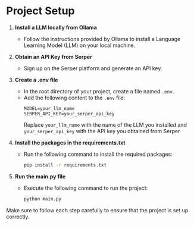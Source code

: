 # Project Setup

1. **Install a LLM locally from Ollama**
   - Follow the instructions provided by Ollama to install a Language Learning Model (LLM) on your local machine.

2. **Obtain an API Key from Serper**
   - Sign up on the Serper platform and generate an API key.

3. **Create a .env file**
   - In the root directory of your project, create a file named `.env`.
   - Add the following content to the `.env` file:
     ```
     MODEL=your_llm_name
     SERPER_API_KEY=your_serper_api_key
     ```
     Replace `your_llm_name` with the name of the LLM you installed and `your_serper_api_key` with the API key you obtained from Serper.

4. **Install the packages in the requirements.txt**
   - Run the following command to install the required packages:
     ```sh
     pip install -r requirements.txt
     ```

5. **Run the main.py file**
   - Execute the following command to run the project:
     ```sh
     python main.py
     ```

Make sure to follow each step carefully to ensure that the project is set up correctly.
